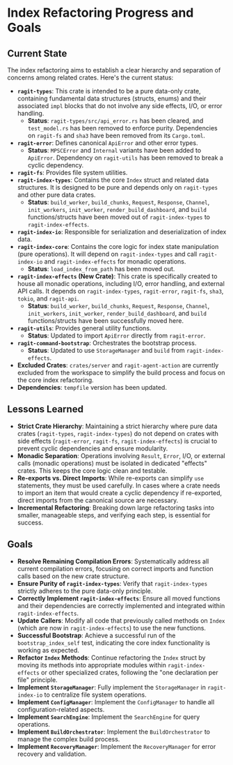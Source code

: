 # Index Refactoring Progress and Goals

## Current State

The index refactoring aims to establish a clear hierarchy and separation of concerns among related crates. Here's the current status:

*   **`ragit-types`**: This crate is intended to be a pure data-only crate, containing fundamental data structures (structs, enums) and their associated `impl` blocks that do not involve any side effects, I/O, or error handling.
    *   **Status**: `ragit-types/src/api_error.rs` has been cleared, and `test_model.rs` has been removed to enforce purity. Dependencies on `ragit-fs` and `sha3` have been removed from its `Cargo.toml`.
*   **`ragit-error`**: Defines canonical `ApiError` and other error types.
    *   **Status**: `MPSCError` and `Internal` variants have been added to `ApiError`. Dependency on `ragit-utils` has been removed to break a cyclic dependency.
*   **`ragit-fs`**: Provides file system utilities.
*   **`ragit-index-types`**: Contains the core `Index` struct and related data structures. It is designed to be pure and depends only on `ragit-types` and other pure data crates.
    *   **Status**: `build_worker`, `build_chunks`, `Request`, `Response`, `Channel`, `init_workers`, `init_worker`, `render_build_dashboard`, and `build` functions/structs have been moved out of `ragit-index-types` to `ragit-index-effects`.
*   **`ragit-index-io`**: Responsible for serialization and deserialization of index data.
*   **`ragit-index-core`**: Contains the core logic for index state manipulation (pure operations). It will depend on `ragit-index-types` and call `ragit-index-io` and `ragit-index-effects` for monadic operations.
    *   **Status**: `load_index_from_path` has been moved out.
*   **`ragit-index-effects` (New Crate)**: This crate is specifically created to house all monadic operations, including I/O, error handling, and external API calls. It depends on `ragit-index-types`, `ragit-error`, `ragit-fs`, `sha3`, `tokio`, and `ragit-api`.
    *   **Status**: `build_worker`, `build_chunks`, `Request`, `Response`, `Channel`, `init_workers`, `init_worker`, `render_build_dashboard`, and `build` functions/structs have been successfully moved here.
*   **`ragit-utils`**: Provides general utility functions.
    *   **Status**: Updated to import `ApiError` directly from `ragit-error`.
*   **`ragit-command-bootstrap`**: Orchestrates the bootstrap process.
    *   **Status**: Updated to use `StorageManager` and `build` from `ragit-index-effects`.
*   **Excluded Crates**: `crates/server` and `ragit-agent-action` are currently excluded from the workspace to simplify the build process and focus on the core index refactoring.
*   **Dependencies**: `tempfile` version has been updated.

## Lessons Learned

*   **Strict Crate Hierarchy**: Maintaining a strict hierarchy where pure data crates (`ragit-types`, `ragit-index-types`) do not depend on crates with side effects (`ragit-error`, `ragit-fs`, `ragit-index-effects`) is crucial to prevent cyclic dependencies and ensure modularity.
*   **Monadic Separation**: Operations involving `Result`, `Error`, I/O, or external calls (monadic operations) must be isolated in dedicated "effects" crates. This keeps the core logic clean and testable.
*   **Re-exports vs. Direct Imports**: While re-exports can simplify `use` statements, they must be used carefully. In cases where a crate needs to import an item that would create a cyclic dependency if re-exported, direct imports from the canonical source are necessary.
*   **Incremental Refactoring**: Breaking down large refactoring tasks into smaller, manageable steps, and verifying each step, is essential for success.

## Goals

*   **Resolve Remaining Compilation Errors**: Systematically address all current compilation errors, focusing on correct imports and function calls based on the new crate structure.
*   **Ensure Purity of `ragit-index-types`**: Verify that `ragit-index-types` strictly adheres to the pure data-only principle.
*   **Correctly Implement `ragit-index-effects`**: Ensure all moved functions and their dependencies are correctly implemented and integrated within `ragit-index-effects`.
*   **Update Callers**: Modify all code that previously called methods on `Index` (which are now in `ragit-index-effects`) to use the new functions.
*   **Successful Bootstrap**: Achieve a successful run of the `bootstrap_index_self` test, indicating the core index functionality is working as expected.
*   **Refactor `Index` Methods**: Continue refactoring the `Index` struct by moving its methods into appropriate modules within `ragit-index-effects` or other specialized crates, following the "one declaration per file" principle.
*   **Implement `StorageManager`**: Fully implement the `StorageManager` in `ragit-index-io` to centralize file system operations.
*   **Implement `ConfigManager`**: Implement the `ConfigManager` to handle all configuration-related aspects.
*   **Implement `SearchEngine`**: Implement the `SearchEngine` for query operations.
*   **Implement `BuildOrchestrator`**: Implement the `BuildOrchestrator` to manage the complex build process.
*   **Implement `RecoveryManager`**: Implement the `RecoveryManager` for error recovery and validation.
